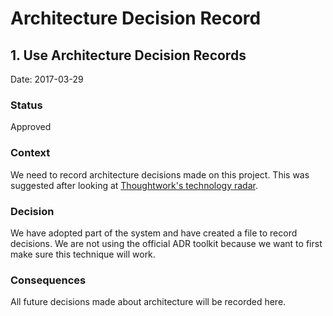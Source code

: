 # Architecture Decision Record

## 1. Use Architecture Decision Records
Date: 2017-03-29

### Status
Approved

### Context
We need to record architecture decisions made on this project. This was suggested after looking at [Thoughtwork's technology radar](https://www.thoughtworks.com/radar/techniques/lightweight-architecture-decision-records).

### Decision
We have adopted part of the system and have created a file to record decisions. We are not using the official ADR toolkit because we want to first make sure this technique will work.

### Consequences
All future decisions made about architecture will be recorded here.

